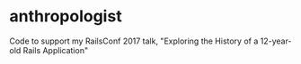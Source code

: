 # anthropologist
Code to support my RailsConf 2017 talk, "Exploring the History of a 12-year-old Rails Application"
